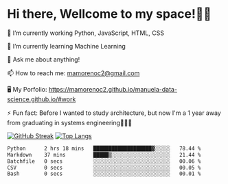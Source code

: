 # Hi there, Wellcome to my space!✌🏾

🔭 I’m currently working Python, JavaScript, HTML, CSS

🌱 I’m currently learning Machine Learning

💬 Ask me about anything!

📫 How to reach me: mamorenoc2@gmail.com

🖥️ My Porfolio: https://mamorenoc2.github.io/manuela-data-science.github.io/#work

⚡ Fun fact: Before I wanted to study architecture, but now I'm a 1 year away from graduating in systems engineering🤣🤣🤣

[![GitHub Streak](https://streak-stats.demolab.com/?user=mamorenoc2&theme=tokyonight_duo)](https://git.io/streak-stats)                 [![Top Langs](https://github-readme-stats.vercel.app/api/top-langs/?username=mamorenoc2&layout=compact&theme=tokyonight)](https://github.com/anuraghazra/github-readme-stats)

<!--START_SECTION:waka-->

```txt
Python      2 hrs 18 mins   ███████████████████▓░░░░░   78.44 %
Markdown    37 mins         █████▒░░░░░░░░░░░░░░░░░░░   21.44 %
Batchfile   0 secs          ░░░░░░░░░░░░░░░░░░░░░░░░░   00.06 %
CSV         0 secs          ░░░░░░░░░░░░░░░░░░░░░░░░░   00.05 %
Bash        0 secs          ░░░░░░░░░░░░░░░░░░░░░░░░░   00.01 %
```

<!--END_SECTION:waka-->
